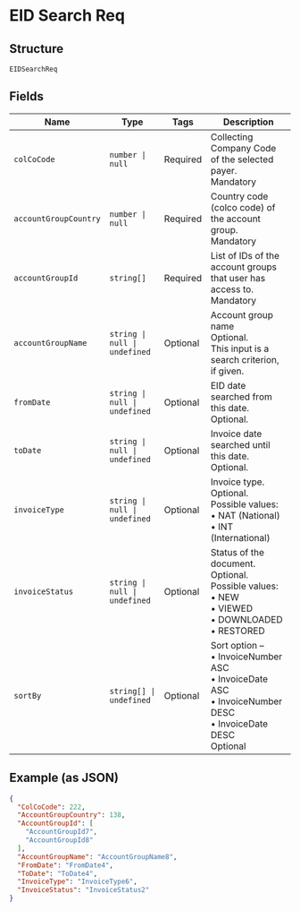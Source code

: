 
# EID Search Req

## Structure

`EIDSearchReq`

## Fields

| Name | Type | Tags | Description |
|  --- | --- | --- | --- |
| `colCoCode` | `number \| null` | Required | Collecting Company Code of the selected payer.<br>Mandatory |
| `accountGroupCountry` | `number \| null` | Required | Country code (colco code) of the account group.<br>Mandatory |
| `accountGroupId` | `string[]` | Required | List of IDs of the account groups that user has access to.<br>Mandatory |
| `accountGroupName` | `string \| null \| undefined` | Optional | Account group name<br>Optional.<br>This input is a search criterion, if given. |
| `fromDate` | `string \| null \| undefined` | Optional | EID date searched from this date.<br>Optional. |
| `toDate` | `string \| null \| undefined` | Optional | Invoice date searched until this date.<br>Optional. |
| `invoiceType` | `string \| null \| undefined` | Optional | Invoice type.<br>Optional.<br>Possible values:<br>•    NAT (National)<br>•    INT (International) |
| `invoiceStatus` | `string \| null \| undefined` | Optional | Status of the document.<br>Optional.<br>Possible values:<br>•    NEW<br>•    VIEWED<br>•    DOWNLOADED<br>•    RESTORED |
| `sortBy` | `string[] \| undefined` | Optional | Sort option –<br>•    InvoiceNumber ASC<br>•    InvoiceDate ASC<br>•    InvoiceNumber DESC<br>•    InvoiceDate DESC<br>Optional |

## Example (as JSON)

```json
{
  "ColCoCode": 222,
  "AccountGroupCountry": 138,
  "AccountGroupId": [
    "AccountGroupId7",
    "AccountGroupId8"
  ],
  "AccountGroupName": "AccountGroupName8",
  "FromDate": "FromDate4",
  "ToDate": "ToDate4",
  "InvoiceType": "InvoiceType6",
  "InvoiceStatus": "InvoiceStatus2"
}
```

